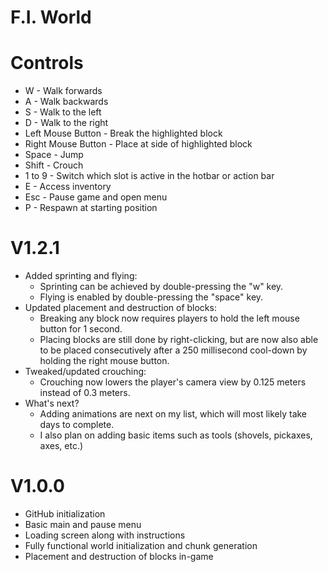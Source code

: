 # F.I. World
# Controls
* W - Walk forwards
* A - Walk backwards
* S - Walk to the left
* D - Walk to the right
* Left Mouse Button - Break the highlighted block
* Right Mouse Button - Place at side of highlighted block
* Space - Jump
* Shift - Crouch
* 1 to 9 - Switch which slot is active in the hotbar or action bar
* E - Access inventory
* Esc - Pause game and open menu
* P - Respawn at starting position
# V1.2.1
* Added sprinting and flying:
    * Sprinting can be achieved by double-pressing the "w" key.
    * Flying is enabled by double-pressing the "space" key.
* Updated placement and destruction of blocks:
    * Breaking any block now requires players to hold the left mouse button for 1 second.
    * Placing blocks are still done by right-clicking, but are now also able to be placed consecutively after a 250
    millisecond cool-down by holding the right mouse button.
* Tweaked/updated crouching:
    * Crouching now lowers the player's camera view by 0.125 meters instead of 0.3 meters.
* What's next?
    * Adding animations are next on my list, which will most likely take days to complete.
    * I also plan on adding basic items such as tools (shovels, pickaxes, axes, etc.)
# V1.0.0
* GitHub initialization
* Basic main and pause menu
* Loading screen along with instructions
* Fully functional world initialization and chunk generation
* Placement and destruction of blocks in-game
